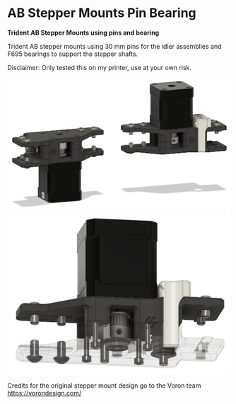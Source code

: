 # AB Stepper Mounts Pin Bearing

**Trident AB Stepper Mounts using pins and bearing**

Trident AB stepper mounts using 30 mm pins for the idler assemblies and F695 bearings to support the stepper shafts.

Disclaimer: Only tested this on my printer, use at your own risk.

![](./images/AB_Mount_Pin_Bear_1.png)
![](./images/AB_Mount_Pin_Bear_2.png)

Credits for the original stepper mount design go to the Voron team 
https://vorondesign.com/
